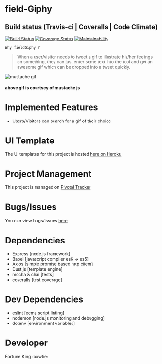 # field-Giphy

## Build status (Travis-ci | Coveralls | Code Climate)
[![Build Status](https://travis-ci.com/chunkingz/fieldGiphy.svg?branch=develop)](https://travis-ci.com/chunkingz/fieldGiphy)
[![Coverage Status](https://coveralls.io/repos/github/chunkingz/fieldGiphy/badge.svg?branch=develop)](https://coveralls.io/github/chunkingz/fieldGiphy?branch=develop) [![Maintainability](https://api.codeclimate.com/v1/badges/d394fdad21312db984b8/maintainability)](https://codeclimate.com/github/chunkingz/fieldGiphy/maintainability)

`Why fieldGiphy ?`
> When a user/visitor needs to tweet a gif to illustrate his/her feelings on something, they can just enter some text into the tool and get an awesome gif which can be dropped into a tweet quickly.

![mustache gif](https://cloud.githubusercontent.com/assets/288977/8779228/a3cf700e-2f02-11e5-869a-300312fb7a00.gif "mustache gif")
#### above gif is courtsey of mustache js

# Implemented Features
- Users/Visitors can search for a gif of their choice

# UI Template
The UI templates for this project is hosted [here on Heroku](https://field-giphy.herokuapp.com/search)

# Project Management
This project is managed on [Pivotal Tracker](https://www.pivotaltracker.com/n/projects/2229291)

# Bugs/Issues
You can view bugs/issues [here](https://github.com/chunkingz/fieldGiphy/issues)

# Dependencies
- Express [node.js framework]
- Babel [javascript compiler es6 -> es5]
- Axios [simple promise based http client]
- Dust js [template engine]
- mocha & chai [tests]
- coveralls [test coverage]

# Dev Dependencies
- eslint [ecma script linting]
- nodemon [node.js monitoring and debugging]
- dotenv [environment variables]

# Developer
Fortune King :bowtie:
